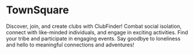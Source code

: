 # TownSquare
Discover, join, and create clubs with ClubFinder! Combat social isolation, connect with like-minded individuals, and engage in exciting activities. Find your tribe and participate in engaging events. Say goodbye to loneliness and hello to meaningful connections and adventures!
